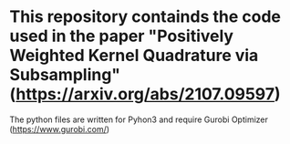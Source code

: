 # This repository containds the code used in the paper "Positively Weighted Kernel Quadrature via Subsampling" (https://arxiv.org/abs/2107.09597)

The python files are written for Pyhon3 and require Gurobi Optimizer (https://www.gurobi.com/)